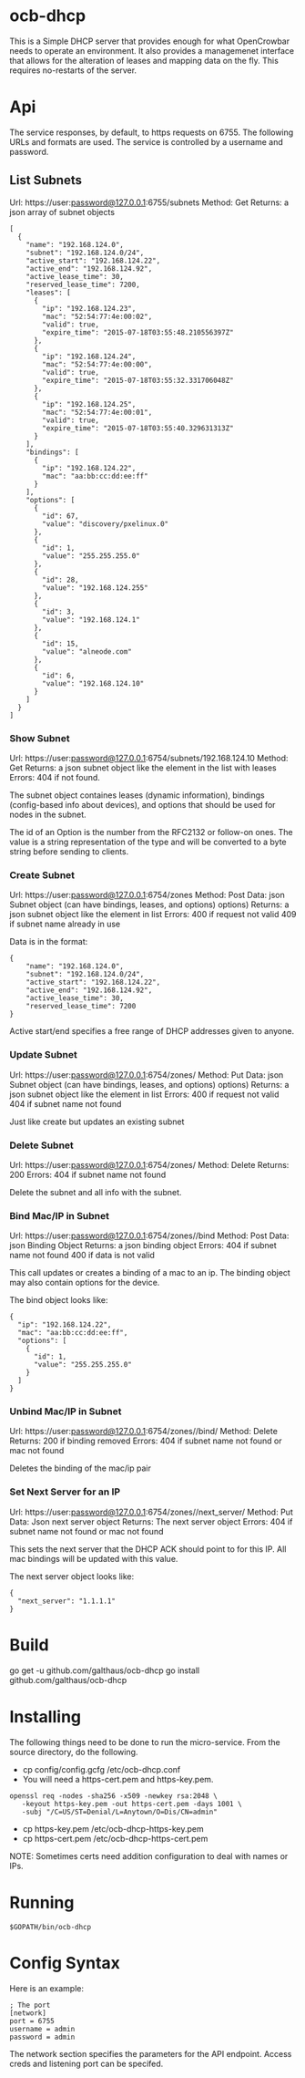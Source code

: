 # ocb-dhcp

This is a Simple DHCP server that provides enough for what OpenCrowbar
needs to operate an environment.  It also provides a managemenet interface
that allows for the alteration of leases and mapping data on the fly.
This requires no-restarts of the server.

# Api

The service responses, by default, to https requests on 6755.  The following URLs and
formats are used.  The service is controlled by a username and password.

## List Subnets

Url: https://user:password@127.0.0.1:6755/subnets
Method: Get
Returns: a json array of subnet objects

```
[
  {
    "name": "192.168.124.0",
    "subnet": "192.168.124.0/24",
    "active_start": "192.168.124.22",
    "active_end": "192.168.124.92",
    "active_lease_time": 30,
    "reserved_lease_time": 7200,
    "leases": [
      {
        "ip": "192.168.124.23",
        "mac": "52:54:77:4e:00:02",
        "valid": true,
        "expire_time": "2015-07-18T03:55:48.210556397Z"
      },
      {
        "ip": "192.168.124.24",
        "mac": "52:54:77:4e:00:00",
        "valid": true,
        "expire_time": "2015-07-18T03:55:32.331706048Z"
      },
      {
        "ip": "192.168.124.25",
        "mac": "52:54:77:4e:00:01",
        "valid": true,
        "expire_time": "2015-07-18T03:55:40.329631313Z"
      }
    ],
    "bindings": [
      {
        "ip": "192.168.124.22",
        "mac": "aa:bb:cc:dd:ee:ff"
      }
    ],
    "options": [
      {
        "id": 67,
        "value": "discovery/pxelinux.0"
      },
      {
        "id": 1,
        "value": "255.255.255.0"
      },
      {
        "id": 28,
        "value": "192.168.124.255"
      },
      {
        "id": 3,
        "value": "192.168.124.1"
      },
      {
        "id": 15,
        "value": "alneode.com"
      },
      {
        "id": 6,
        "value": "192.168.124.10"
      }
    ]
  }
]
```

### Show Subnet

Url: https://user:password@127.0.0.1:6754/subnets/192.168.124.10
Method: Get
Returns: a json subnet object like the element in the list with leases
Errors: 404 if not found.

The subnet object containes leases (dynamic information), bindings
(config-based info about devices), and options that should be used 
for nodes in the subnet.

The id of an Option is the number from the RFC2132 or follow-on ones.
The value is a string representation of the type and will be converted
to a byte string before sending to clients.

### Create Subnet

Url: https://user:password@127.0.0.1:6754/zones
Method: Post
Data: json Subnet object (can have bindings, leases, and options)
options)
Returns: a json subnet object like the element in list
Errors: 400 if request not valid
        409 if subnet name already in use

Data is in the format:
```
{
    "name": "192.168.124.0",
    "subnet": "192.168.124.0/24",
    "active_start": "192.168.124.22",
    "active_end": "192.168.124.92",
    "active_lease_time": 30,
    "reserved_lease_time": 7200
}
```

Active start/end specifies a free range of DHCP addresses given to anyone.

### Update Subnet

Url: https://user:password@127.0.0.1:6754/zones/<name>
Method: Put
Data: json Subnet object (can have bindings, leases, and options)
options)
Returns: a json subnet object like the element in list
Errors: 400 if request not valid
        404 if subnet name not found

Just like create but updates an existing subnet

### Delete Subnet

Url: https://user:password@127.0.0.1:6754/zones/<name>
Method: Delete
Returns: 200
Errors: 404 if subnet name not found

Delete the subnet and all info with the subnet.


### Bind Mac/IP in Subnet

Url: https://user:password@127.0.0.1:6754/zones/<name>/bind
Method: Post
Data: json Binding Object
Returns: a json binding object
Errors: 404 if subnet name not found
        400 if data is not valid

This call updates or creates a binding of a mac to an ip.
The binding object may also contain options for the device.

The bind object looks like:
```
{
  "ip": "192.168.124.22",
  "mac": "aa:bb:cc:dd:ee:ff",
  "options": [
    {
      "id": 1,
      "value": "255.255.255.0"
    }
  ]
}

```

### Unbind Mac/IP in Subnet

Url: https://user:password@127.0.0.1:6754/zones/<name>/bind/<mac>
Method: Delete
Returns: 200 if binding removed
Errors: 404 if subnet name not found or mac not found

Deletes the binding of the mac/ip pair

### Set Next Server for an IP

Url: https://user:password@127.0.0.1:6754/zones/<name>/next_server/<ip>
Method: Put
Data: Json next server object
Returns: The next server object
Errors: 404 if subnet name not found or mac not found

This sets the next server that the DHCP ACK should point to
for this IP.  All mac bindings will be updated with this value.

The next server object looks like:
```
{
  "next_server": "1.1.1.1"
}

```


# Build

go get -u github.com/galthaus/ocb-dhcp
go install github.com/galthaus/ocb-dhcp

# Installing

The following things need to be done to run the micro-service.
From the source directory, do the following.

* cp config/config.gcfg /etc/ocb-dhcp.conf
* You will need a https-cert.pem and https-key.pem.
```
openssl req -nodes -sha256 -x509 -newkey rsa:2048 \
   -keyout https-key.pem -out https-cert.pem -days 1001 \
   -subj "/C=US/ST=Denial/L=Anytown/O=Dis/CN=admin"
```
* cp https-key.pem /etc/ocb-dhcp-https-key.pem
* cp https-cert.pem /etc/ocb-dhcp-https-cert.pem

NOTE: Sometimes certs need addition configuration to deal with names or IPs.

# Running

```
$GOPATH/bin/ocb-dhcp
```

# Config Syntax

Here is an example:
```
; The port
[network]
port = 6755
username = admin
password = admin
```

The network section specifies the parameters for the API endpoint.  Access creds and listening port can be specifed.

